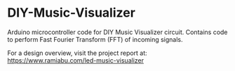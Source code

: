 # DIY-Music-Visualizer
Arduino microcontroller code for DIY Music Visualizer circuit. Contains code to perform Fast Fourier Transform (FFT) of incoming signals.

For a design overview, visit the project report at: https://www.ramiabu.com/led-music-visualizer
